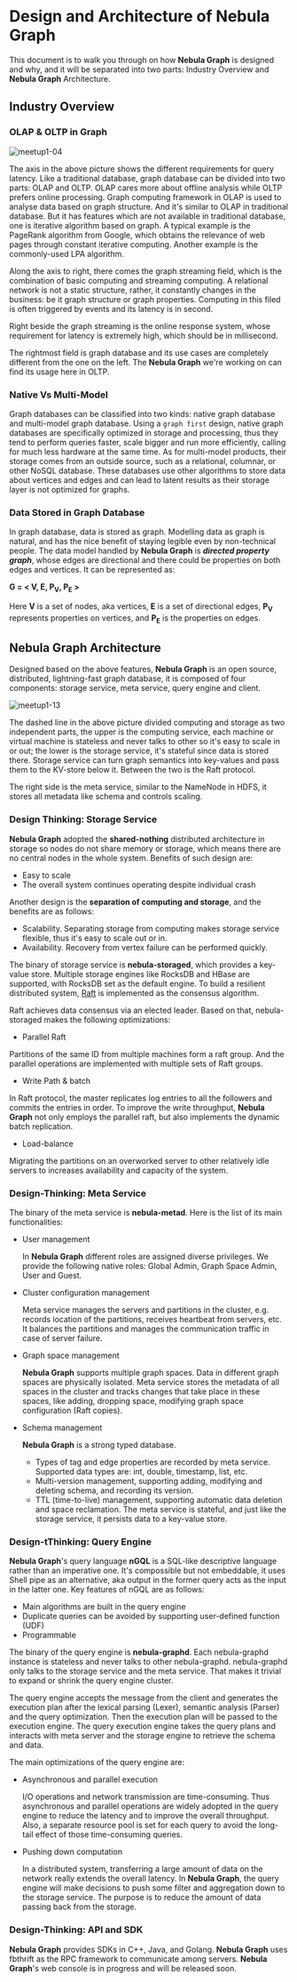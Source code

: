 # Design and Architecture of Nebula Graph

This document is to walk you through on how **Nebula Graph** is designed and why, and it will be separated into two parts: Industry Overview and **Nebula Graph** Architecture.

## Industry Overview

### OLAP & OLTP in Graph

![meetup1-04](https://user-images.githubusercontent.com/42762957/64223265-dc573680-cf05-11e9-98bc-93de4fd32463.jpg)

The axis in the above picture shows the different requirements for query latency. Like a traditional database, graph database can be divided into two parts: OLAP and OLTP. OLAP cares more about offline analysis while OLTP prefers online processing. Graph computing framework in OLAP is used to analyse data based on graph structure. And it's similar to OLAP in traditional database. But it has features which are not available in traditional database, one is iterative algorithm based on graph. A typical example is the PageRank algorithm from Google, which obtains the relevance of web pages through constant iterative computing. Another example is the commonly-used LPA algorithm.

Along the axis to right, there comes the graph streaming field, which is the combination of basic computing and streaming computing. A relational network is not a static structure, rather, it constantly changes in the business: be it graph structure or graph properties. Computing in this filed 
is often triggered by events and its latency is in second.

Right beside the graph streaming is the online response system, whose requirement for latency is extremely high, which should be in millisecond.

The rightmost field is graph database and its use cases are completely different from the one on the left. The **Nebula Graph** we're working on can find its usage here in OLTP.

### Native Vs Multi-Model

Graph databases can be classified into two kinds: native graph database and multi-model graph database. Using a `graph first` design, native graph databases are specifically optimized in storage and processing, thus they tend to perform queries faster, scale bigger and run more efficiently, calling for much less hardware at the same time. As for multi-model products, their storage comes from an outside source, such as a relational, columnar, or other NoSQL database. These databases use other algorithms to store data about vertices and edges and can lead to latent results as their storage layer is not optimized for graphs.

### Data Stored in Graph Database

In graph database, data is stored as graph. Modelling data as graph is natural, and has the nice benefit of staying legible even by non-technical people. The data model handled by **Nebula Graph** is **_directed property graph_**, whose edges are directional and there could be properties on both edges and vertices. It can be represented as:

**G = < V, E, P<sub>V</sub>, P<sub>E</sub> >**

Here **V** is a set of nodes, aka vertices, **E** is a set of directional edges, **P<sub>V</sub>** represents properties on vertices, and **P<sub>E</sub>** is the properties on edges.

## Nebula Graph Architecture

Designed based on the above features, **Nebula Graph** is an open source, distributed, lightning-fast graph database, it is composed of four components: storage service, meta service, query engine and client. 

![meetup1-13](https://user-images.githubusercontent.com/42762957/64231577-9c527c80-cf22-11e9-9044-9a739a22c42a.jpg)

The dashed line in the above picture divided computing and storage as two independent parts, the upper is the computing service, each machine or virtual machine is stateless and never talks to other so it's easy to scale in or out; the lower is the storage service, it's stateful since data is stored there. Storage service can turn graph semantics into key-values and pass them to the KV-store below it. Between the two is the Raft protocol.

The right side is the meta service, similar to the NameNode in HDFS, it stores all metadata like schema and controls scaling.

### Design Thinking: Storage Service

**Nebula Graph** adopted the **shared-nothing** distributed architecture in storage so nodes do not share memory or storage, which means there are no central nodes in the whole system. Benefits of such design are:

- Easy to scale
- The overall system continues operating despite individual crash

Another design is the **separation of computing and storage**, and the benefits are as follows:

- Scalability. Separating storage from computing makes storage service flexible, thus it's easy to scale out or in.
- Availability. Recovery from vertex failure can be performed quickly.

The binary of storage service is **nebula-storaged**, which provides a key-value store. Multiple storage engines like RocksDB and HBase are supported, with RocksDB set as the default engine. To build a resilient distributed system, [Raft](https://raft.github.io/) is implemented as the consensus algorithm.

Raft achieves data consensus via an elected leader. Based on that, nebula-storaged makes the following optimizations:

- Parallel Raft

Partitions of the same ID from multiple machines form a raft group. And the parallel operations are implemented with multiple sets of Raft groups.

- Write Path & batch

In Raft protocol, the master replicates log entries to all the followers and commits the entries in order. To improve the write throughput, **Nebula Graph** not only employs the parallel raft, but also implements the dynamic batch replication.

- Load-balance

Migrating the partitions on an overworked server to other relatively idle servers to increases availability and capacity of the system.

### Design-Thinking: Meta Service

The binary of the meta service is **nebula-metad**. Here is the list of its main functionalities:

- User management

   In **Nebula Graph** different roles are assigned diverse privileges. We provide the following native roles: Global Admin, Graph Space Admin, User and Guest.
- Cluster configuration management

   Meta service manages the servers and partitions in the cluster, e.g. records location of the partitions, receives heartbeat from servers, etc. It balances the partitions and manages the communication traffic in case of server failure.
- Graph space management

   **Nebula Graph** supports multiple graph spaces. Data in different graph spaces are physically isolated. Meta service stores the metadata of all spaces in the cluster and tracks changes that take place in these spaces, like adding, dropping space, modifying graph space configuration (Raft copies).
- Schema management

    **Nebula Graph** is a strong typed database.

  - Types of tag and edge properties are recorded by meta service. Supported data types are: int, double, timestamp, list, etc.
  - Multi-version management, supporting adding, modifying and deleting schema, and recording its version.
  - TTL (time-to-live) management, supporting automatic data deletion and space reclamation.
The meta service is stateful, and just like the storage service, it persists data to a key-value store.

### Design-tThinking: Query Engine

**Nebula Graph**'s query language **nGQL** is a SQL-like descriptive language rather than an imperative one. It's compossible but not embeddable, it uses Shell pipe as an alternative, aka output in the former query acts as the input in the latter one. Key features of nGQL are as follows:

- Main algorithms are built in the query engine
- Duplicate queries can be avoided by supporting user-defined function (UDF)
- Programmable

The binary of the query engine is **nebula-graphd**. Each nebula-graphd instance is stateless and never talks to other nebula-graphd. nebula-graphd only talks to the storage service and the meta service. That makes it trivial to expand or shrink the query engine cluster.

 The query engine accepts the message from the client and generates the execution plan after the lexical parsing (Lexer), semantic analysis (Parser) and the query optimization. Then the execution plan will be passed to the execution engine. The query execution engine takes the query plans and interacts with meta server and the storage engine to retrieve the schema and data.

 The main optimizations of the query engine are:

- Asynchronous and parallel execution

    I/O operations and network transmission are time-consuming. Thus asynchronous and parallel operations are widely adopted in the query engine to reduce the latency and to improve the overall throughput. Also, a separate resource pool is set for each query to avoid the long-tail effect of those time-consuming queries.

- Pushing down computation

    In a distributed system, transferring a large amount of data on the network really extends the overall latency. In **Nebula Graph**, the query engine will make decisions to push some filter and aggregation down to the storage service. The purpose is to reduce the amount of data passing back from the storage.

### Design-Thinking: API and SDK

**Nebula Graph** provides SDKs in C++, Java, and Golang. **Nebula Graph** uses fbthrift as the RPC framework to communicate among servers. **Nebula Graph**'s web console is in progress and will be released soon.
